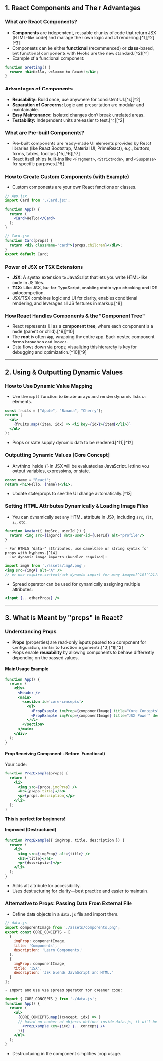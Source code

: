 ## 1. React Components and Their Advantages

### What are React Components?

- **Components** are independent, reusable chunks of code that return JSX (HTML-like code) and manage their own logic and UI rendering.[^1][^2][^3]
- Components can be either **functional** (recommended) or **class**-based, but functional components with Hooks are the new standard.[^2][^1]
- Example of a functional component:

```jsx
function Greeting() {
  return <h1>Hello, welcome to React!</h1>;
}
```


### Advantages of Components

- **Reusability:** Build once, use anywhere for consistent UI.[^4][^2]
- **Separation of Concerns:** Logic and presentation are modular and maintainable.
- **Easy Maintenance:** Isolated changes don’t break unrelated areas.
- **Testability:** Independent units are easier to test.[^4][^2]


### What are Pre-built Components?

- Pre-built components are ready-made UI elements provided by React libraries (like React Bootstrap, Material UI, PrimeReact), e.g., buttons, forms, tables, tooltips.[^5][^6][^7]
- React itself ships built-ins like `<Fragment>`, `<StrictMode>`, and `<Suspense>` for specific purposes.[^5]


### How to Create Custom Components (with Example)

- Custom components are your own React functions or classes.

```jsx
// App.jsx
import Card from './Card.jsx';

function App() {
  return (
    <Card>Hello!</Card>
  );
}
```
```jsx
// Card.jsx
function Card(props) {
  return <div className="card">{props.children}</div>;
}
export default Card;

```


### Power of JSX or TSX Extensions

- **JSX**: A syntax extension to JavaScript that lets you write HTML-like code in JS files.
- **TSX**: Like JSX, but for TypeScript, enabling static type checking and IDE autocompletion.
- JSX/TSX combines logic and UI for clarity, enables conditional rendering, and leverages all JS features in markup.[^8]


### How React Handles Components \& the "Component Tree"

- React represents UI as a **component tree**, where each component is a node (parent or child).[^9][^10]
- The **root** is often `App`, wrapping the entire app. Each nested component forms branches and leaves.
- Data flows down via props; visualizing this hierarchy is key for debugging and optimization.[^10][^9]

***

## 2. Using \& Outputting Dynamic Values

### How to Use Dynamic Value Mapping

- Use the `map()` function to iterate arrays and render dynamic lists or elements.

```jsx
const fruits = ["Apple", "Banana", "Cherry"];
return (
  <ul>
    {fruits.map((item, idx) => <li key={idx}>{item}</li>)}
  </ul>
);
```

- Props or state supply dynamic data to be rendered.[^11][^12]


### Outputting Dynamic Values [Core Concept]

- Anything inside `{}` in JSX will be evaluated as JavaScript, letting you output variables, expressions, or state.

```jsx
const name = "React";
return <h1>Hello, {name}!</h1>;
```

- Update state/props to see the UI change automatically.[^13]


### Setting HTML Attributes Dynamically \& Loading Image Files

- You can dynamically set any HTML attribute in JSX, including `src`, `alt`, `id`, etc.

```jsx
function Avatar({ imgSrc, userId }) {
  return <img src={imgSrc} data-user-id={userId} alt="profile"/>
}
```

    - For HTML5 "data-" attributes, use camelCase or string syntax for props with hyphens.[^14]
    - For dynamic image imports (bundler required):

```jsx
import imgA from './assets/imgA.png';
<img src={imgA} alt="A" />
// or use require.context/web dynamic import for many images[^18][^21][^23]
```

- Spread operator can be used for dynamically assigning multiple attributes:

```jsx
<input {...otherProps} />
```


***

## 3. What is Meant by "props" in React?

### Understanding Props

- **Props** (properties) are read-only inputs passed to a component for configuration, similar to function arguments.[^3][^1][^2]
- Props enable **reusability** by allowing components to behave differently depending on the passed values.


#### Main Usage Example

```jsx
function App() {
  return (
    <div>
      <Header />
      <main>
        <section id="core-concepts">
          <ul>
            <PropExample imgProp={componentImage} title="Core Concepts" description="Learn the core concepts of React including components, props, state, and lifecycle methods." />
            <PropExample imgProp={componentImage} title="JSX Power" description="Discover why JSX and TSX revolutionize UI building." />
          </ul>
        </section>
      </main>
    </div>
  );
}
```


#### Prop Receiving Component - Before (Functional)

Your code:

```jsx
function PropExample(props) {
  return (
    <li>
      <img src={props.imgProp} />
      <h3>{props.title}</h3>
      <p>{props.description}</p>
    </li>
  );
}
```

**This is perfect for beginners!**

#### Improved (Destructured)

```jsx
function PropExample({ imgProp, title, description }) {
  return (
    <li>
      <img src={imgProp} alt={title} />
      <h3>{title}</h3>
      <p>{description}</p>
    </li>
  );
}
```

- Adds alt attribute for accessibility.
- Uses destructuring for clarity—best practice and easier to maintain.


### Alternative to Props: Passing Data From External File

- Define data objects in a `data.js` file and import them.

```jsx
// data.js
import componentImage from './assets/components.png';
export const CORE_CONCEPTS = [
  {
    imgProp: componentImage,
    title: 'Components',
    description: 'Learn Components.'
  },
  {
    imgProp: componentImage,
    title: 'JSX',
    description: 'JSX blends JavaScript and HTML.'
  }
];
```

    - Import and use via spread operator for cleaner code:

```jsx
import { CORE_CONCEPTS } from './data.js';
function App() {
  return (
    <ul>
      {CORE_CONCEPTS.map((concept, idx) => (
      // based on number of objects defined inside data.js, it will be displayed
        <PropExample key={idx} {...concept} />
      ))}
    </ul>
  );
}
```

- Destructuring in the component simplifies prop usage.
